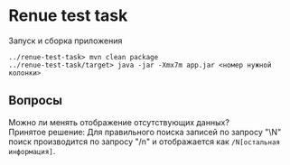 # Renue test task

Запуск и сборка приложения
```shell
../renue-test-task> mvn clean package
../renue-test-task/target> java -jar -Xmx7m app.jar <номер нужной колонки>
```

## Вопросы
Можно ли менять отображение отсутствующих данных?<br> 
Принятое решение: Для правильного поиска записей по запросу "\N" поиск производится по запросу "/n" и отображается как `/N[остальная информация]`.